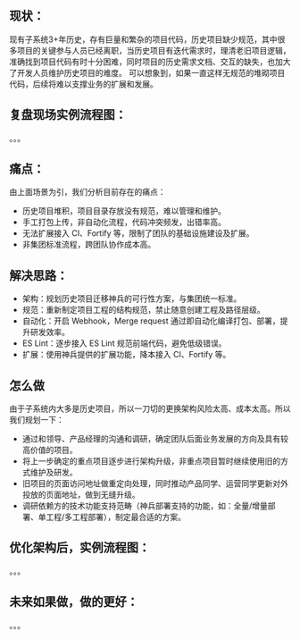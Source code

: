 
<!-- S -->
## 现状：
现有子系统3+年历史，存有巨量和繁杂的项目代码，历史项目缺少规范，其中很多项目的关键参与人员已经离职，当历史项目有迭代需求时，理清老旧项目逻辑，准确找到项目代码有时十分困难，同时项目的历史需求文档、交互的缺失，也加大了开发人员维护历史项目的难度。
可以想象到，如果一直这样无规范的堆砌项目代码，后续将难以支撑业务的扩展和发展。

## 复盘现场实例流程图：
。。。


<!-- S -->
## 痛点：
由上面场景为引，我们分析目前存在的痛点：
- 历史项目堆积，项目目录存放没有规范，难以管理和维护。
- 手工打包上传，非自动化流程，代码冲突频发，出错率高。
- 无法扩展接入 CI、Fortify 等，限制了团队的基础设施建设及扩展。
- 非集团标准流程，跨团队协作成本高。


<!-- T -->
## 解决思路：
- 架构：规划历史项目迁移神兵的可行性方案，与集团统一标准。
- 规范：重新制定项目工程的结构规范，禁止随意创建工程及路径层级。
- 自动化：开启 Webhook，Merge request 通过即自动化编译打包、部署，提升研发效率。
- ES Lint：逐步接入 ES Lint 规范前端代码，避免低级错误。
- 扩展：使用神兵提供的扩展功能，降本接入 CI、Fortify 等。


<!-- A -->
## 怎么做
由于子系统内大多是历史项目，所以一刀切的更换架构风险太高、成本太高。所以我们规划一下：
- 通过和领导、产品经理的沟通和调研，确定团队后面业务发展的方向及具有较高价值的项目。
- 将上一步确定的重点项目逐步进行架构升级，非重点项目暂时继续使用旧的方式维护及研发。
- 旧项目的页面访问地址做重定向处理，同时推动产品同学、运营同学更新对外投放的页面地址，做到无缝升级。
- 调研依赖方的技术功能支持范畴（神兵部署支持的功能，如：全量/增量部署、单工程/多工程部署），制定最合适的方案。


<!-- R -->
## 优化架构后，实例流程图：
。。。


<!-- R -->
## 未来如果做，做的更好：
。。。